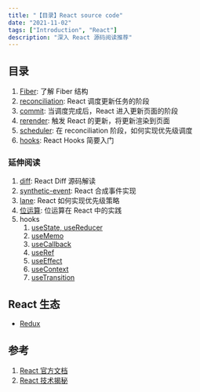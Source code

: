 ```yaml
---
title: "【目录】React source code"
date: "2021-11-02"
tags: ["Introduction", "React"]
description: "深入 React 源码阅读推荐"
---
```


## 目录

1. [Fiber](/react/fiber): 了解 Fiber 结构
2. [reconciliation](/react/progress/reconciliation): React 调度更新任务的阶段
3. [commit](/react/progress/commit): 当调度完成后，React 进入更新页面的阶段
4. [rerender](/react/rerender): 触发 React 的更新，将更新渲染到页面
5. [scheduler](/react/scheduler): 在 reconciliation 阶段，如何实现优先级调度
6. [hooks](/react/hooks): React Hooks 简要入门

### 延伸阅读

1. [diff](/react/diff): React Diff 源码解读
2. [synthetic-event](/react/synthetic-event): React 合成事件实现
3. [lane](/react/lane): React 如何实现优先级策略
4. [位运算](/react/bitwise-operators): 位运算在 React 中的实践
5. hooks
   1. [useState, useReducer](/react/hooks/use-state-reducer)
   2. [useMemo](/react/hooks/use-memo)
   3. [useCallback](/react/hooks/use-callback)
   4. [useRef](/react/hooks/use-ref)
   5. [useEffect](/react/hooks/use-effect)
   6. [useContext](/react/hooks/use-context)
   7. [useTransition](/react/hooks/use-transition)

## React 生态

- [Redux](/react/redux)

## 参考

1. [React 官方文档](https://zh-hans.reactjs.org/)
2. [React 技术揭秘](https://react.iamkasong.com/)
